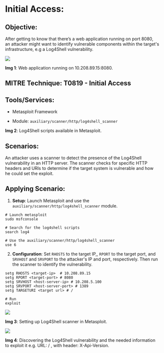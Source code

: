 # **Initial Access:** 

## Objective:

After getting to know that there’s a web application running on port 8080, an attacker might want to identify vulnerable components within the target's infrastructure, e.g a Log4Shell vulnerability.

![](https://lh7-rt.googleusercontent.com/docsz/AD_4nXeOouFC88c29qqI-7YWBncSaloHwjWG79ONuoHym0vpv-RCOqCUEcjPbDO4zrhgwpiji41DEXfign-m2frRYgVWTlW_Tk6D9L76UU2s-QMxhOI7ZsI3E-R-9qImRW5eraE3qkD4oXE3FD-3OAUkb8nV4-VI?key=ZVE4yllmhIbKOidz4k1V_g)

**Img 1**: Web application running on 10.208.89.15:8080. 


## MITRE Technique: T0819 - Initial Access

## Tools/Services:

- Metasploit Framework

- Module: `auxiliary/scanner/http/log4shell_scanner`

**Img 2**: Log4Shell scripts available in Metasploit.

## Scenarios:

An attacker uses a scanner to detect the presence of the Log4Shell vulnerability in an HTTP server. The scanner checks for specific HTTP headers and URIs to determine if the target system is vulnerable and how he could set the exploit.

## Applying Scenario:

1. **Setup**: Launch Metasploit and use the `auxiliary/scanner/http/log4shell_scanner` module.

```
# Launch metasploit
sudo msfconsole

# Search for the log4shell scripts
search log4

# Use the auxiliary/scanner/http/log4shell_scanner
use 6

```

2. **Configuration**: Set `RHOSTS` to the target IP,, `RPORT` to the target port, and `SRVHOST` and `SRVPORT` to the attacker's IP and port, respectively. Then run the scanner to identify the vulnerability.

```
setg RHOSTS <target-ip>  # 10.208.89.15
setg RPORT <target-port> # 8080
setg SRVHOST <host-server-ip> # 10.208.5.100
setg SRVPORT <host-server-port> # 1389
setg TARGETURI <target url> # /

# Run
exploit

```
![](https://lh7-rt.googleusercontent.com/docsz/AD_4nXcKfX58vWLDJADvvnNtTa7LHQBoctWNlSAzKCUv5PMNPuxvFu0ClXU-LyFtRfUZhu5UlDjejWIUqXdcGN_mcCFmEMrhYKzoeEv0XsQW2mGtxx9_vn-9NVQkBL9ujj2XewYgkm0oyRhkKpL92h6un2ky0CMP?key=ZVE4yllmhIbKOidz4k1V_g)

**Img 3**: Setting up Log4Shell scanner in Metasploit.

![](https://lh7-rt.googleusercontent.com/docsz/AD_4nXcrAxbR-vj3VvhfqpKlIDehlBbqXomy9P9cPNCrShlUaX1tm3Zkz0l-0UvsuFz3Vxje8DXtNiHafUUywyUBwzFkri4l_ratALWKsodelNhBJcfEet-FUF-VaPbKEALVkBGUqv-4H19EFNZGY7_3RDKVIUGy?key=ZVE4yllmhIbKOidz4k1V_g)

**Img 4**: Discovering the Log4Shell vulnerability and the needed information to exploit it e.g. URL: / , with header: X-Api-Version.
